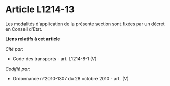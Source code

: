 # Article L1214-13

Les modalités d'application de la présente section sont fixées par un décret en Conseil d'Etat.

**Liens relatifs à cet article**

_Cité par_:

  - Code des transports - art. L1214-8-1 (V)

_Codifié par_:

  - Ordonnance n°2010-1307 du 28 octobre 2010 - art. (V)
